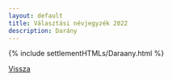 ```yaml
---
layout: default
title: Választási névjegyzék 2022
description: Darány
---
```


{% include settlementHTMLs/Daraany.html %}

[Vissza](./)